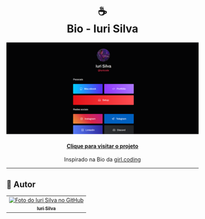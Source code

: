 <h1 align="center">
  ☕<br>Bio - Iuri Silva
</h1>

![Resultado final do projeto](assets/image/preview.png)

<h4 align="center"><a href="https://www.iuricode.com/bio/">Clique para visitar o projeto</a></h4>

<p align="center">Inspirado na Bio da <a href="https://www.instagram.com/girl.coding/">girl.coding</a></p>

---

<h2>🦄 Autor</h2>

<table>
  <tr>
    <td align="center">
      <a href="https://github.com/iuricode">
        <img src="https://avatars3.githubusercontent.com/u/31936044" width="100px;" alt="Foto do Iuri Silva no GitHub"/><br>
        <sub>
          <b>Iuri Silva</b>
        </sub>
      </a>
    </td>
  </tr>
</table>
